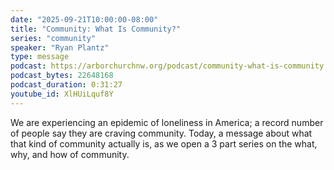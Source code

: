 ```yaml
---
date: "2025-09-21T10:00:00-08:00"
title: "Community: What Is Community?"
series: "community"
speaker: "Ryan Plantz"
type: message
podcast: https://arborchurchnw.org/podcast/community-what-is-community.mp3
podcast_bytes: 22648168
podcast_duration: 0:31:27
youtube_id: XlHUiLquf8Y
---
```


We are experiencing an epidemic of loneliness in America; a record number of people say they are craving community.
Today, a message about what that kind of community actually is, as we open a 3 part series on the what, why, and how of
community.

